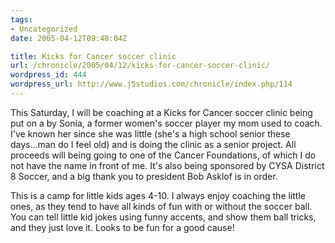 ```yaml
---
tags:
- Uncategorized
date: 2005-04-12T09:48:04Z

title: Kicks for Cancer soccer clinic
url: /chronicle/2005/04/12/kicks-for-cancer-soccer-clinic/
wordpress_id: 444
wordpress_url: http://www.j5studios.com/chronicle/index.php/114
---
```


This Saturday, I will be coaching at a Kicks for Cancer soccer clinic being put on a by Sonia, a former women's soccer player my mom used to coach.  I've known her since she was little (she's a high school senior these days...man do I feel old) and is doing the clinic as a senior project.  All proceeds will being going to one of the Cancer Foundations, of which I do not have the name in front of me.  It's also being sponsored by CYSA District 8 Soccer, and a big thank you to president Bob Asklof is in order.


This is a camp for little kids ages 4-10.  I always enjoy coaching the little ones, as they tend to have all kinds of fun with or without the soccer ball.  You can tell little kid jokes using funny accents, and show them ball tricks, and they just love it.  Looks to be fun for a good cause!

